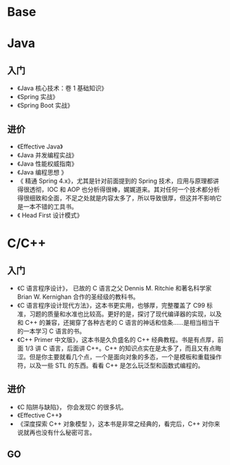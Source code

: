 # Base

# Java
## 入门
+ 《Java 核心技术：卷 1 基础知识》
+ 《Spring 实战》
+ 《Spring Boot 实战》
## 进价
+ 《Effective Java》
+ 《Java 并发编程实战》
+ 《Java 性能权威指南》
+ 《Java 编程思想 》
+ 《 精通 Spring 4.x》，尤其是针对前面提到的 Spring 技术，应用与原理都讲得很透彻，IOC 和 AOP 也分析得很棒，娓娓道来。其对任何一个技术都分析得很细致和全面，不足之处就是内容太多了，所以导致很厚，但这并不影响它是一本不错的工具书。
+ 《 Head First 设计模式》

# C/C++
## 入门
+ 《C 语言程序设计》， 已故的 C 语言之父 Dennis M. Ritchie 和著名科学家 Brian W. Kernighan 合作的圣经级的教科书。
+ 《C 语言程序设计现代方法》，这本书更实用，也够厚，完整覆盖了 C99 标准，习题的质量和水准也比较高。更好的是，探讨了现代编译器的实现，以及和 C++ 的兼容，还揭穿了各种古老的 C 语言的神话和信条……是相当相当干的一本学习 C 语言的书。
+ 《C++ Primer 中文版》，这本书是久负盛名的 C++ 经典教程。书是有点厚，前面 1/3 讲 C 语言，后面讲 C++。C++ 的知识点实在是太多了，而且又有点晦涩。但是你主要就看几个点，一个是面向对象的多态，一个是模板和重载操作符，以及一些 STL 的东西。看看 C++ 是怎么玩泛型和函数式编程的。

## 进价
+ 《C 陷阱与缺陷》， 你会发现C 的很多坑。
+ 《Effective C++》
+ 《深度探索 C++ 对象模型 》，这本书是非常之经典的，看完后，C++ 对你来说就再也没有什么秘密可言。
## GO

